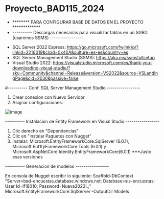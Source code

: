 # Proyecto_BAD115_2024

* ******** PARA CONFIGURAR BASE DE DATOS EN EL PROYECTO *************
* ---------- Descargas necesarias para visualizar tablas en un SGBD (usaremos SSMS) -----------------

- SQL Server 2022 Express: https://go.microsoft.com/fwlink/p/?linkid=2216019&clcid=0x40A&culture=es-es&country=es
- SQL Server Management Studio (SSMS): https://aka.ms/ssmsfullsetup
- Visual Studio 2022: https://visualstudio.microsoft.com/es/thank-you-downloading-visual-studio/?sku=Community&channel=Release&version=VS2022&source=VSLandingPage&cid=2030&passive=false


#---------- Conf. SQL Server Management Studio -----------------
1. Crear conexion con Nuevo Servidor
2. Asignar configuraciones:

![image](https://github.com/Orellanna/Proyecto_BAD115_2024/assets/90300477/b8749cb6-30c7-4082-9e8a-a4e63f0bd3b1)


---------- Instalacion de Entity Framework en Visual Studio -----------------

1. Clic derecho en "Dependencias"
2. Clic en "Instalar Paquetes con Nugget"
3. Instalar: Microsoft.EntityFrameworkCore.SqlServer (6.0.1), Microsoft.Ent1tyFrameworkCore.Tools (6.0.1)  y Microsoft.AspNetCore.Identity.EntityFrameworkCore(6.0.1) ***Justo esas versiones

---------- Generacion de modelos -----------------

En consola de Nugget escribir lo siguiente:
Scaffold-DbContext "Server=bad-encuestas.database.windows.net; Database=sis-encuestas; User Id=lf18010; Password=Nueva2023!.;" Microsoft.EntityFrameworkCore.SqlServer -OutputDir Models
